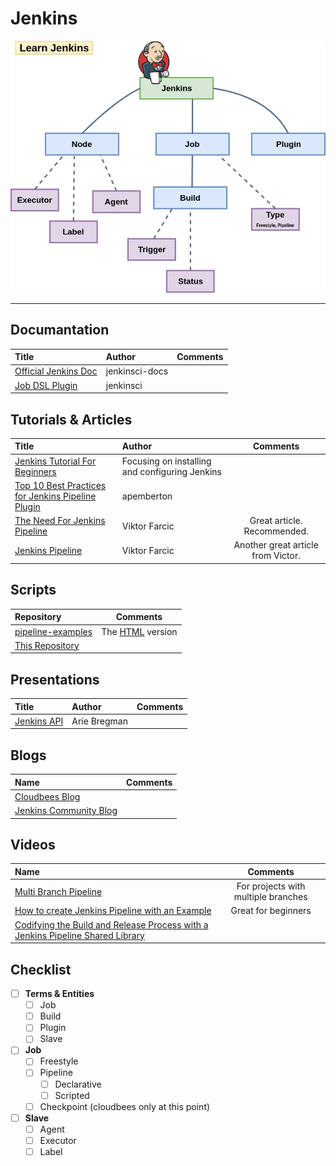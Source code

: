 # Jenkins

<div align="center"><img src="images/jenkins_map.png"></div><hr/>

## Documantation 

Title | Author | Comments
:------ |:------|:------:
[Official Jenkins Doc](https://jenkins.io/user-handbook.pdf) | jenkinsci-docs |  |
[Job DSL Plugin](https://jenkinsci.github.io/job-dsl-plugin) | jenkinsci | |

## Tutorials & Articles

Title | Author | Comments
:------ |:------|:------:
[Jenkins Tutorial For Beginners](https://devopscube.com/jenkins-2-tutorials-getting-started-guide) | Focusing on installing and configuring Jenkins
[Top 10 Best Practices for Jenkins Pipeline Plugin](https://www.cloudbees.com/blog/top-10-best-practices-jenkins-pipeline-plugin) | apemberton |  |
[The Need For Jenkins Pipeline](https://www.cloudbees.com/blog/need-jenkins-pipeline) | Viktor Farcic | Great article. Recommended.
[Jenkins Pipeline](https://www.cloudbees.com/blog/jenkins-pipeline) | Viktor Farcic | Another great article from Victor.

## Scripts

Repository | Comments
:------ |:------:
[pipeline-examples](https://github.com/jenkinsci/pipeline-examples) | The [HTML](https://jenkins.io/doc/pipeline/examples) version |
[This Repository](https://github.com/bregman-arie/jenkins-goodies/tree/master/scripts) | |

## Presentations

Title | Author | Comments
:------ |:------|:------:
[Jenkins API](https://www.slideshare.net/ArieBregman/jenkins-api) | Arie Bregman |  |

## Blogs

Name | Comments
:------ |:------:
[Cloudbees Blog](https://www.cloudbees.com/blog) | |
[Jenkins Community Blog](https://jenkins.io/node/) | |

## Videos

Name | Comments
:------ |:------:
[Multi Branch Pipeline](https://www.youtube.com/watch?v=11z2x3VYO_I&t=) | For projects with multiple branches |
[How to create Jenkins Pipeline with an Example](https://www.youtube.com/watch?v=s73nhwYBtzE) | Great for beginners |
[Codifying the Build and Release Process with a Jenkins Pipeline Shared Library](https://www.youtube.com/watch?v=lzzx59kLW9w) |

## Checklist

- [ ] **Terms & Entities**
  - [ ] Job
  - [ ] Build
  - [ ] Plugin
  - [ ] Slave

- [ ] **Job**
  - [ ] Freestyle
  - [ ] Pipeline
    - [ ] Declarative 
    - [ ] Scripted
  - [ ] Checkpoint (cloudbees only at this point)

- [ ] **Slave**
  - [ ] Agent
  - [ ] Executor
  - [ ] Label
